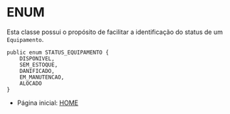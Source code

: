 # ENUM

Esta classe possui o propósito de facilitar a identificação do status de um ``Equipamento``.

```
public enum STATUS_EQUIPAMENTO {
    DISPONIVEL,
    SEM_ESTOQUE,
    DANIFICADO,
    EM_MANUTENCAO,
    ALOCADO
}
```

- Página inicial: [HOME](https://git.raroacademy.com.br/nicolas.oliveira/projeto-final/-/tree/develop?ref_type=heads)